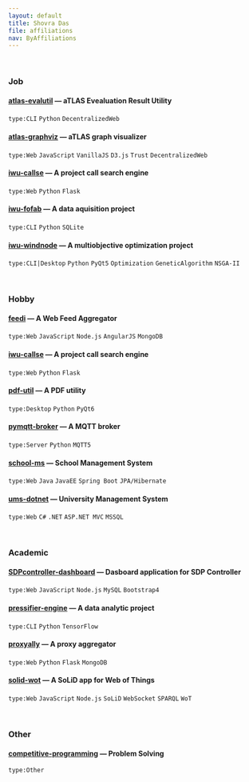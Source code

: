 ```yaml
---
layout: default
title: Shovra Das
file: affiliations
nav: ByAffiliations
---
```


<br>


### Job

#### [atlas-evalutil](https://github.com/shovradas/atlas-evalutil) &#8212; aTLAS Evealuation Result Utility

`type:CLI` `Python`  `DecentralizedWeb`

#### [atlas-graphviz](https://github.com/shovradas/atlas-graphviz) &#8212; aTLAS graph visualizer

`type:Web` `JavaScript` `VanillaJS` `D3.js` `Trust` `DecentralizedWeb` 

#### [iwu-callse](https://github.com/shovradas/iwu-callse) &#8212; A project call search engine

`type:Web` `Python` `Flask` 

#### [iwu-fofab](https://github.com/shovradas/iwu-fofab) &#8212; A data aquisition project

`type:CLI` `Python` `SQLite` 

#### [iwu-windnode](https://github.com/shovradas/windnode-demonstrator) &#8212; A multiobjective optimization project

`type:CLI|Desktop` `Python` `PyQt5` `Optimization` `GeneticAlgorithm` `NSGA-II`


<br>


### Hobby

#### [feedi](https://github.com/shovradas/feedi) &#8212; A Web Feed Aggregator

`type:Web` `JavaScript` `Node.js` `AngularJS` `MongoDB` 

#### [iwu-callse](https://github.com/shovradas/iwu-callse) &#8212; A project call search engine

`type:Web` `Python` `Flask` 

#### [pdf-util](https://github.com/shovradas/pdf-util) &#8212; A PDF utility

`type:Desktop` `Python` `PyQt6` 

#### [pymqtt-broker](https://github.com/shovradas/pymqtt-broker) &#8212; A MQTT broker

`type:Server` `Python`  `MQTT5`

#### [school-ms](https://github.com/shovradas/school-ms) &#8212; School Management System

`type:Web` `Java` `JavaEE` `Spring Boot` `JPA/Hibernate` 

#### [ums-dotnet](https://github.com/shovradas/ums-dotnet) &#8212; University Management System

`type:Web` `C#` `.NET` `ASP.NET MVC` `MSSQL` 


<br>


### Academic

#### [SDPcontroller-dashboard](https://github.com/shovradas/SDPcontroller-dashboard) &#8212; Dasboard application for SDP Controller

`type:Web` `JavaScript` `Node.js` `MySQL` `Bootstrap4` 

#### [pressifier-engine](https://github.com/binuv-tuc/pressifier-engine) &#8212; A data analytic project

`type:CLI` `Python` `TensorFlow` 

#### [proxyally](https://github.com/shovradas/proxyally) &#8212; A proxy aggregator

`type:Web` `Python` `Flask` `MongoDB` 

#### [solid-wot](https://github.com/shovradas/solid-wot) &#8212; A SoLiD app for Web of Things

`type:Web` `JavaScript` `Node.js` `SoLiD` `WebSocket` `SPARQL` `WoT`


<br>


### Other

#### [competitive-programming](https://github.com/shovradas/competitive-programming) &#8212; Problem Solving

`type:Other`  